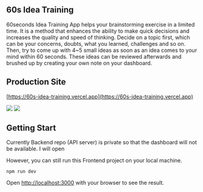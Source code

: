## 60s Idea Training

60seconds Idea Training App helps your brainstorming exercise in a limited time. It is a method that enhances the ability to make quick decisions and increases the quality and speed of thinking. Decide on a topic first, which can be your concerns, doubts, what you learned, challenges and so on. Then, try to come up with 4~5 small ideas as soon as an idea comes to your mind within 60 seconds. These ideas can be reviewed afterwards and brushed up by creating your own note on your dashboard.

## Production Site 
[https://60s-idea-training.vercel.app](https://60s-idea-training.vercel.app)

<img src="https://res.cloudinary.com/sixty-seconds-idea-training-project/image/upload/v1671117710/ApplicationLayout/60s-firstHalf_kun1dn.gif" />

<img src="https://res.cloudinary.com/sixty-seconds-idea-training-project/image/upload/v1671118236/ApplicationLayout/60s-secondHalf_iv7jkg.gif" />



## Getting Start

Currently Backend repo (API server) is private so that the dashboard will not be available.
I will open 


However, you can still run this Frontend project on your local machine.

```
npm run dev
```

Open [http://localhost:3000](http://localhost:3000) with your browser to see the result.